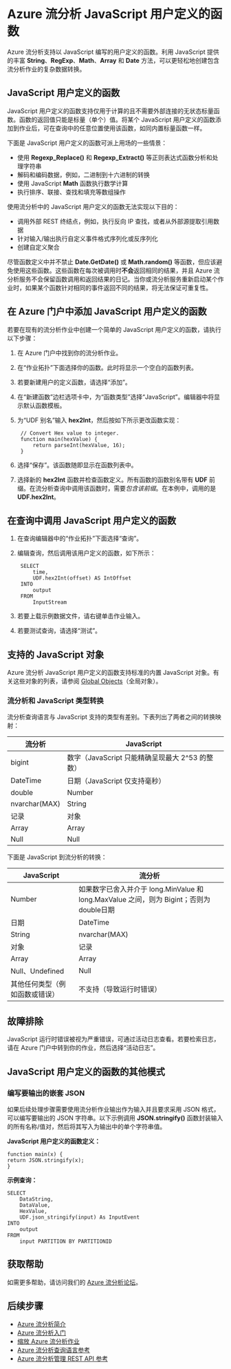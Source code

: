 <properties
    pageTitle="Azure 流分析 JavaScript 用户定义的函数 | Azure"
    description="使用 JavaScript 用户定义的函数执行高级查询机制"
    keywords="javascript, 用户定义的函数, udf"
    services="stream-analytics"
    author="jeffstokes72"
    manager="jhubbard"
    editor="cgronlun" />
<tags
    ms.assetid=""
    ms.service="stream-analytics"
    ms.devlang="na"
    ms.topic="article"
    ms.tgt_pltfrm="na"
    ms.workload="data-services"
    ms.date="02/01/2017"
    wacn.date="03/10/2017"
    ms.author="jeffstok" />  


# Azure 流分析 JavaScript 用户定义的函数
Azure 流分析支持以 JavaScript 编写的用户定义的函数。利用 JavaScript 提供的丰富 **String**、**RegExp**、**Math**、**Array** 和 **Date** 方法，可以更轻松地创建包含流分析作业的复杂数据转换。

## JavaScript 用户定义的函数
JavaScript 用户定义的函数支持仅用于计算的且不需要外部连接的无状态标量函数。函数的返回值只能是标量（单个）值。将某个 JavaScript 用户定义的函数添加到作业后，可在查询中的任意位置使用该函数，如同内置标量函数一样。

下面是 JavaScript 用户定义的函数可派上用场的一些情景：
* 使用 **Regexp\_Replace()** 和 **Regexp\_Extract()** 等正则表达式函数分析和处理字符串
* 解码和编码数据，例如，二进制到十六进制的转换
* 使用 JavaScript **Math** 函数执行数学计算
* 执行排序、联接、查找和填充等数组操作

使用流分析中的 JavaScript 用户定义的函数无法实现以下目的：
* 调用外部 REST 终结点，例如，执行反向 IP 查找，或者从外部源提取引用数据
* 针对输入/输出执行自定义事件格式序列化或反序列化
* 创建自定义聚合

尽管函数定义中并不禁止 **Date.GetDate()** 或 **Math.random()** 等函数，但应该避免使用这些函数。这些函数在每次被调用时**不会**返回相同的结果，并且 Azure 流分析服务不会保留函数调用和返回结果的日记。当你或流分析服务重新启动某个作业时，如果某个函数针对相同的事件返回不同的结果，将无法保证可重复性。

## 在 Azure 门户中添加 JavaScript 用户定义的函数
若要在现有的流分析作业中创建一个简单的 JavaScript 用户定义的函数，请执行以下步骤：

1. 在 Azure 门户中找到你的流分析作业。
2. 在“作业拓扑”下面选择你的函数。此时将显示一个空白的函数列表。
3. 若要新建用户的定义函数，请选择“添加”。
4. 在“新建函数”边栏选项卡中，为“函数类型”选择“JavaScript”。编辑器中将显示默认函数模板。
5. 为“UDF 别名”输入 **hex2Int**，然后按如下所示更改函数实现：

        // Convert Hex value to integer.
        function main(hexValue) {
            return parseInt(hexValue, 16);
        }

6. 选择“保存”。该函数随即显示在函数列表中。
7. 选择新的 **hex2Int** 函数并检查函数定义。所有函数的函数别名带有 **UDF** 前缀。在流分析查询中调用该函数时，需要*包含该前缀*。在本例中，调用的是 **UDF.hex2Int**。

## 在查询中调用 JavaScript 用户定义的函数

1. 在查询编辑器中的“作业拓扑”下面选择“查询”。
2. 编辑查询，然后调用该用户定义的函数，如下所示：

        SELECT
            time,
            UDF.hex2Int(offset) AS IntOffset
        INTO
            output
        FROM
            InputStream

3. 若要上载示例数据文件，请右键单击作业输入。
4. 若要测试查询，请选择“测试”。

## 支持的 JavaScript 对象
Azure 流分析 JavaScript 用户定义的函数支持标准的内置 JavaScript 对象。有关这些对象的列表，请参阅 [Global Objects](https://developer.mozilla.org/docs/Web/JavaScript/Reference/Global_Objects)（全局对象）。

### 流分析和 JavaScript 类型转换

流分析查询语言与 JavaScript 支持的类型有差别。下表列出了两者之间的转换映射：

流分析 | JavaScript
--- | ---
bigint | 数字（JavaScript 只能精确呈现最大 2^53 的整数）
DateTime | 日期（JavaScript 仅支持毫秒）
double | Number
nvarchar(MAX) | String
记录 | 对象
Array | Array
Null | Null

下面是 JavaScript 到流分析的转换：

JavaScript | 流分析
--- | ---
Number | 如果数字已舍入并介于 long.MinValue 和 long.MaxValue 之间，则为 Bigint；否则为 double日期
日期 | DateTime
String | nvarchar(MAX)
对象 | 记录
Array | Array
Null、Undefined | Null
其他任何类型（例如函数或错误） | 不支持（导致运行时错误）

## 故障排除
JavaScript 运行时错误被视为严重错误，可通过活动日志查看。若要检索日志，请在 Azure 门户中转到你的作业，然后选择“活动日志”。

## JavaScript 用户定义的函数的其他模式

### 编写要输出的嵌套 JSON
如果后续处理步骤需要使用流分析作业输出作为输入并且要求采用 JSON 格式，可以编写要输出的 JSON 字符串。以下示例调用 **JSON.stringify()** 函数封装输入的所有名称/值对，然后将其写入为输出中的单个字符串值。

**JavaScript 用户定义的函数定义：**

    function main(x) {
    return JSON.stringify(x);
    }

**示例查询：**

    SELECT
        DataString,
        DataValue,
        HexValue,
        UDF.json_stringify(input) As InputEvent
    INTO
        output
    FROM
        input PARTITION BY PARTITIONID

## 获取帮助
如需更多帮助，请访问我们的 [Azure 流分析论坛](https://social.msdn.microsoft.com/Forums/home?forum=AzureStreamAnalytics)。

## 后续步骤
* [Azure 流分析简介](/documentation/articles/stream-analytics-introduction/)
* [Azure 流分析入门](/documentation/articles/stream-analytics-get-started/)
* [缩放 Azure 流分析作业](/documentation/articles/stream-analytics-scale-jobs/)
* [Azure 流分析查询语言参考](https://msdn.microsoft.com/zh-cn/library/azure/dn834998.aspx)
* [Azure 流分析管理 REST API 参考](https://msdn.microsoft.com/zh-cn/library/azure/dn835031.aspx)

<!---HONumber=Mooncake_0306_2017-->
<!--Update_Description: new article about how to define user function with javascript-->